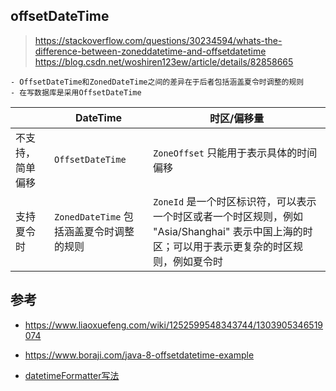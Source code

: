 
## offsetDateTime


> https://stackoverflow.com/questions/30234594/whats-the-difference-between-zoneddatetime-and-offsetdatetime
> https://blog.csdn.net/woshiren123ew/article/details/82858665

```
- OffsetDateTime和ZonedDateTime之间的差异在于后者包括涵盖夏令时调整的规则
- 在写数据库是采用OffsetDateTime
```



|                  | DateTime                                    | 时区/偏移量                                                  |
| ---------------- | ------------------------------------------- | ------------------------------------------------------------ |
| 不支持，简单偏移 | `OffsetDateTime`                            | `ZoneOffset`    只能用于表示具体的时间偏移                   |
| 支持夏令时       | `ZonedDateTime`    包括涵盖夏令时调整的规则 | `ZoneId`   是一个时区标识符，可以表示一个时区或者一个时区规则，例如 "Asia/Shanghai" 表示中国上海的时区；可以用于表示更复杂的时区规则，例如夏令时 |







## 参考

- https://www.liaoxuefeng.com/wiki/1252599548343744/1303905346519074

- https://www.boraji.com/java-8-offsetdatetime-example

- [datetimeFormatter写法](https://docs.oracle.com/javase/8/docs/api/java/time/format/DateTimeFormatter.html)
